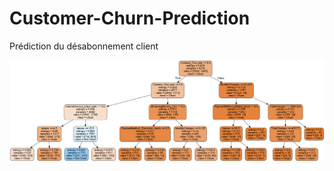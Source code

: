 # Customer-Churn-Prediction
Prédiction du désabonnement client

![](https://github.com/Steve-Chemi/Customer-Churn-Prediction/blob/master/tree.png)
